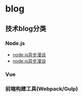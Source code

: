 # blog

## 技术blog分类

### Node.js

- [node.js异步漫谈](node/node.md)
- [node.js异步漫谈](/node/node.md)

### Vue


### 前端构建工具(Webpack/Gulp)
